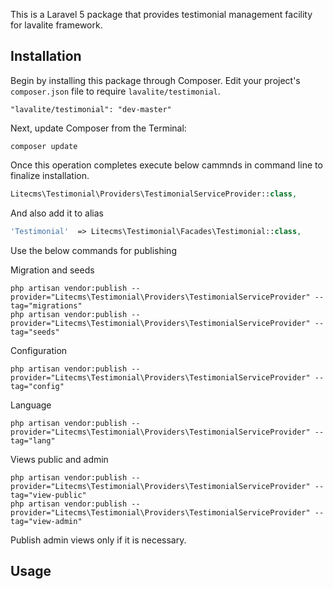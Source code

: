 This is a Laravel 5 package that provides testimonial management facility for lavalite framework.

## Installation

Begin by installing this package through Composer. Edit your project's `composer.json` file to require `lavalite/testimonial`.

    "lavalite/testimonial": "dev-master"

Next, update Composer from the Terminal:

    composer update

Once this operation completes execute below cammnds in command line to finalize installation.

```php
Litecms\Testimonial\Providers\TestimonialServiceProvider::class,

```

And also add it to alias

```php
'Testimonial'  => Litecms\Testimonial\Facades\Testimonial::class,
```

Use the below commands for publishing

Migration and seeds

    php artisan vendor:publish --provider="Litecms\Testimonial\Providers\TestimonialServiceProvider" --tag="migrations"
    php artisan vendor:publish --provider="Litecms\Testimonial\Providers\TestimonialServiceProvider" --tag="seeds"

Configuration

    php artisan vendor:publish --provider="Litecms\Testimonial\Providers\TestimonialServiceProvider" --tag="config"

Language

    php artisan vendor:publish --provider="Litecms\Testimonial\Providers\TestimonialServiceProvider" --tag="lang"

Views public and admin

    php artisan vendor:publish --provider="Litecms\Testimonial\Providers\TestimonialServiceProvider" --tag="view-public"
    php artisan vendor:publish --provider="Litecms\Testimonial\Providers\TestimonialServiceProvider" --tag="view-admin"

Publish admin views only if it is necessary.

## Usage


